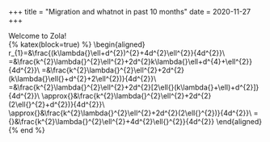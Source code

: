 +++
title = "Migration and whatnot in past 10 months"
date = 2020-11-27
+++

Welcome to Zola!  
{% katex(block=true) %}
\begin{aligned}
   r_{1}=&\frac{(k\lambda{}\ell+d^{2})^{2}+4d^{2}\ell^{2}}{4d^{2}}\\
   =&\frac{k^{2}\lambda{}^{2}\ell^{2}+2d^{2}k\lambda{}\ell+d^{4}+\ell^{2}}{4d^{2}}\\
   =&\frac{k^{2}\lambda{}^{2}\ell^{2}+2d^{2}(k\lambda{}\ell{}+d^{2}+2\ell^{2})}{4d^{2}}\\
   =&\frac{k^{2}\lambda{}^{2}\ell^{2}+2d^{2}[2\ell{}(k\lambda{}+\ell)+d^{2}]}{4d^{2}}\\
   \approx{}&\frac{k^{2}\lambda{}^{2}\ell^{2}+2d^{2}(2\ell{}^{2}+d^{2})}{4d^{2}}\\
   \approx{}&\frac{k^{2}\lambda{}^{2}\ell^{2}+2d^{2}(2\ell{}^{2})}{4d^{2}}\\
   ={}&\frac{k^{2}\lambda{}^{2}\ell^{2}+4d^{2}\ell{}^{2}}{4d^{2}}
\end{aligned}
{% end %}
